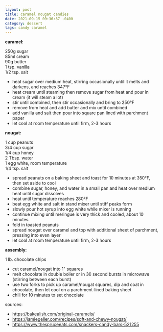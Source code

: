 ```yaml
---
layout: post
title: caramel nougat candies
date: 2021-09-15 09:36:37 -0400
category: dessert
tags: candy caramel
---
```


**caramel:**

250g sugar  
85ml cream  
90g butter  
1 tsp. vanilla  
1/2 tsp. salt  
* heat sugar over medium heat, stirring occasionally until it melts and darkens, and reaches 347°F
* heat cream until steaming then remove sugar from heat and pour in cream (it will steam a lot)
* stir until combined, then stir occasionally and bring to 250°F
* remove from heat and add butter and mix until combined
* add vanilla and salt then pour into square pan lined with parchment paper
* let cool at room temperature until firm, 2-3 hours

**nougat:**

1 cup peanuts  
3/4 cup sugar  
1/4 cup honey  
2 Tbsp. water  
1 egg white, room temperature  
1/4 tsp. salt  
* spread peanuts on a baking sheet and toast for 10 minutes at 350°F, then set aside to cool
* combine sugar, honey, and water in a small pan and heat over medium heat until sugar dissolves
* heat until temperature reaches 280°F
* beat egg white and salt in stand mixer until stiff peaks form
* slowly pour hot syrup into egg white while mixer is running
* continue mixing until meringue is very thick and cooled, about 10 minutes
* fold in toasted peanuts
* spread nougat over caramel and top with additional sheet of parchment, pressing into even layer
* let cool at room temperature until firm, 2-3 hours

**assembly:**

1 lb. chocolate chips  
* cut caramel/nougat into 1" squares
* melt chocolate in double boiler or in 30 second bursts in microwave (stirring between each burst)
* use two forks to pick up caramel/nougat squares, dip and coat in chocolate, then let cool on
  a parchment-lined baking sheet
* chill for 10 minutes to set chocolate

sources:
* <https://bakealish.com/original-caramels/>
* <https://jamiegeller.com/recipes/soft-and-chewy-nougat/>
* <https://www.thespruceeats.com/snackers-candy-bars-521255>
